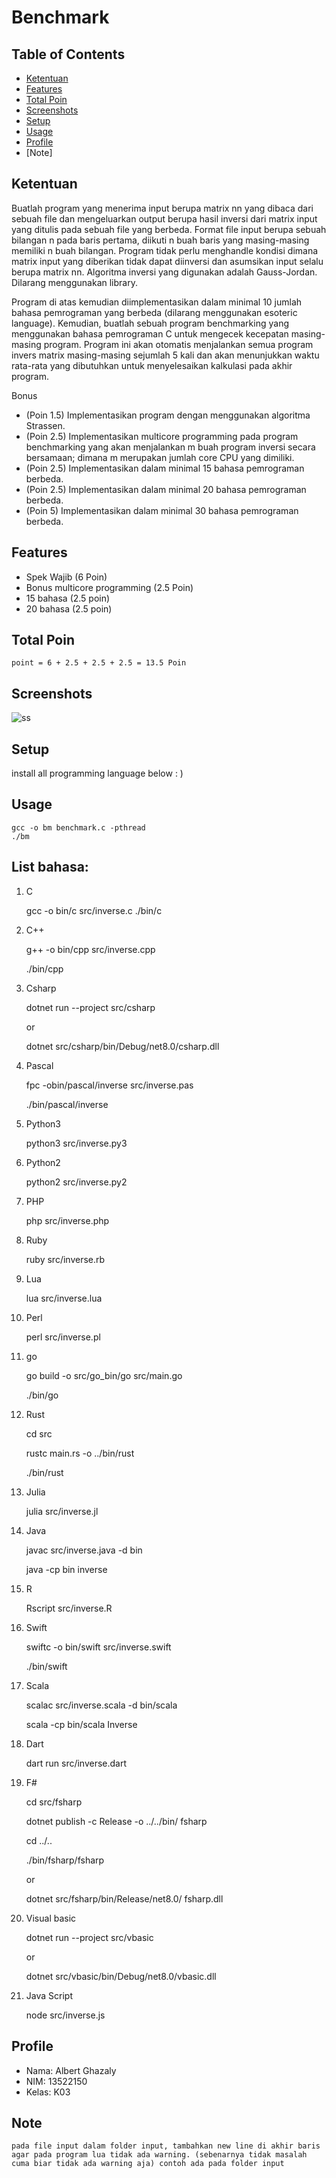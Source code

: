 # Benchmark


## Table of Contents
* [Ketentuan](#ketentuan)
* [Features](#Features)
* [Total Poin](#total-poin)
* [Screenshots](#screenshots)
* [Setup](#setup)
* [Usage](#usage)
* [Profile](#profile)
* [Note]
## Ketentuan
Buatlah program yang menerima input berupa matrix nn yang dibaca dari sebuah file dan mengeluarkan output berupa hasil inversi dari matrix input yang ditulis pada sebuah file yang berbeda. Format file input berupa sebuah bilangan n pada baris pertama, diikuti n buah baris yang masing-masing memiliki n buah bilangan. Program tidak perlu menghandle kondisi dimana matrix input yang diberikan tidak dapat diinversi dan asumsikan input selalu berupa matrix nn. Algoritma inversi yang digunakan adalah Gauss-Jordan. Dilarang menggunakan library.

Program di atas kemudian diimplementasikan dalam minimal 10 jumlah bahasa pemrograman yang berbeda (dilarang menggunakan esoteric language).  Kemudian, buatlah sebuah program benchmarking yang menggunakan bahasa pemrograman C untuk mengecek kecepatan masing-masing program. Program ini akan otomatis menjalankan semua program invers matrix masing-masing sejumlah 5 kali dan akan menunjukkan waktu rata-rata yang dibutuhkan untuk menyelesaikan kalkulasi pada akhir program. 

Bonus

- (Poin 1.5) Implementasikan program dengan menggunakan algoritma Strassen.
- (Poin 2.5) Implementasikan multicore programming pada program benchmarking yang akan menjalankan m buah program inversi secara bersamaan; dimana m merupakan jumlah core CPU yang dimiliki.
- (Poin 2.5) Implementasikan dalam minimal 15 bahasa pemrograman berbeda.
- (Poin 2.5) Implementasikan dalam minimal 20 bahasa pemrograman berbeda.
- (Poin 5) Implementasikan dalam minimal 30 bahasa pemrograman berbeda.



## Features
- Spek Wajib (6 Poin)
- Bonus multicore programming (2.5 Poin)
- 15 bahasa (2.5 poin)
- 20 bahasa (2.5 poin)
## Total Poin
    point = 6 + 2.5 + 2.5 + 2.5 = 13.5 Poin

## Screenshots
![ss](./img/ss.png)
## Setup
install all programming language below : )

## Usage
    gcc -o bm benchmark.c -pthread
    ./bm

## List bahasa:

1. C

    gcc -o bin/c src/inverse.c
    ./bin/c
    
2. C++

    g++ -o bin/cpp src/inverse.cpp

    ./bin/cpp

3.  Csharp

    dotnet run --project src/csharp 

    or

    dotnet src/csharp/bin/Debug/net8.0/csharp.dll

4. Pascal

    fpc -obin/pascal/inverse src/inverse.pas

    ./bin/pascal/inverse

5. Python3

    python3 src/inverse.py3

6. Python2

    python2 src/inverse.py2

7. PHP

    php src/inverse.php

8. Ruby

    ruby src/inverse.rb

9. Lua

    lua src/inverse.lua

10. Perl

    perl src/inverse.pl

11. go

    go build -o src/go_bin/go src/main.go

    ./bin/go

12. Rust

    cd src

    rustc main.rs -o ../bin/rust 

    ./bin/rust

13. Julia

    julia src/inverse.jl

14. Java

    javac src/inverse.java -d bin

    java -cp bin inverse

15. R

    Rscript src/inverse.R

16. Swift

    swiftc -o bin/swift src/inverse.swift

    ./bin/swift

17. Scala

    scalac src/inverse.scala -d bin/scala

    scala -cp bin/scala Inverse

18. Dart

    dart run src/inverse.dart

19. F#

    cd src/fsharp

    dotnet publish -c Release -o ../../bin/
fsharp

    cd ../..

    ./bin/fsharp/fsharp

    or

    dotnet src/fsharp/bin/Release/net8.0/
    fsharp.dll

20. Visual basic

    dotnet run --project src/vbasic

    or

    dotnet src/vbasic/bin/Debug/net8.0/vbasic.dll
21. Java Script

    node src/inverse.js
 
## Profile
* Nama: Albert Ghazaly
* NIM: 13522150
* Kelas: K03

## Note
    pada file input dalam folder input, tambahkan new line di akhir baris agar pada program lua tidak ada warning. (sebenarnya tidak masalah cuma biar tidak ada warning aja) contoh ada pada folder input

